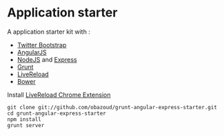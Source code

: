 Application starter
================

A application starter kit with :

* [Twitter Bootstrap](http://twitter.github.io/bootstrap/)
* [AngularJS](http://angularjs.org/)
* [NodeJS](http://nodejs.org/) and [Express](http://expressjs.com/)
* [Grunt](http://gruntjs.com/)
* [LiveReload](http://livereload.com/)
* [Bower](http://twitter.github.com/bower/)


Install [LiveReload Chrome Extension](https://chrome.google.com/webstore/detail/livereload/jnihajbhpnppcggbcgedagnkighmdlei)

```
git clone git://github.com/obazoud/grunt-angular-express-starter.git
cd grunt-angular-express-starter
npm install
grunt server
```